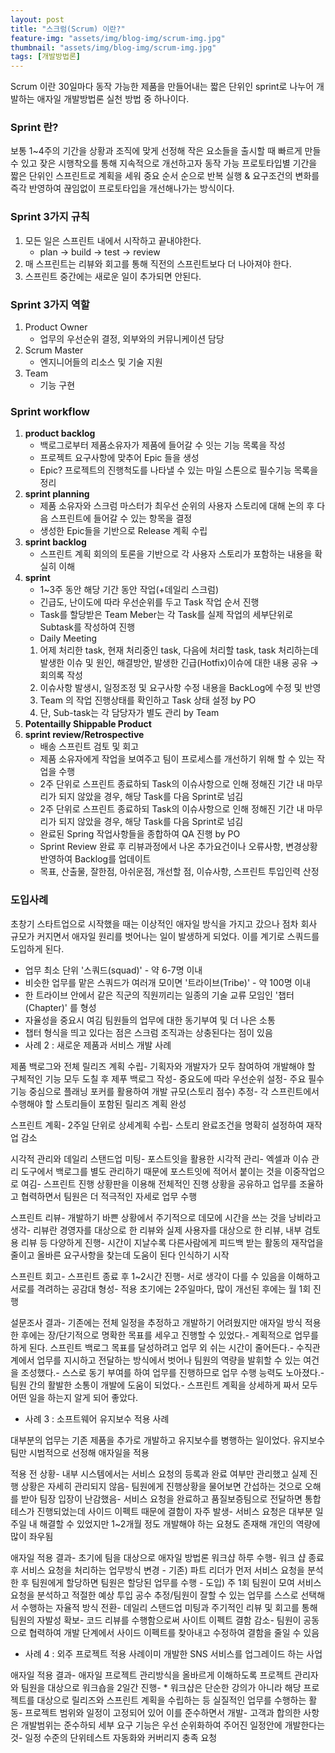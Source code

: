 ```yaml
---
layout: post
title: "스크럼(Scrum) 이란?"
feature-img: "assets/img/blog-img/scrum-img.jpg"
thumbnail: "assets/img/blog-img/scrum-img.jpg"
tags: [개발방법론]
---
```


Scrum 이란 30일마다 동작 가능한 제품을 만들어내는 짧은 단위인 sprint로 나누어 개발하는 애자일 개발방법론 실천 방법 중 하나이다.

### Sprint 란?
보통 1~4주의 기간을 상황과 조직에 맞게 선정해 작은 요소들을 출시할 때 빠르게 만들 수 있고 잦은 시행착오를 통해 지속적으로 개선하고자 동작 가능 프로토타입별 기간을 짧은 단위인 스프린트로 계획을 세워 중요 순서 순으로 반복 실행 & 요구조건의 변화를 즉각 반영하여 끊임없이 프로토타입을 개선해나가는 방식이다.

### Sprint 3가지 규칙
1. 모든 일은 스프린트 내에서 시작하고 끝내야한다.
    - plan → build → test → review
2. 매 스프린트는 리뷰와 회고를 통해 직전의 스프린트보다 더 나아져야 한다.
3. 스프린트 중간에는 새로운 일이 추가되면 안된다.


### Sprint 3가지 역할
1. Product Owner
    - 업무의 우선순위 결정, 외부와의 커뮤니케이션 담당
2. Scrum Master
    - 엔지니어들의 리소스 및 기술 지원
3. Team
    - 기능 구현

### Sprint workflow
1. **product backlog**
    - 백로그로부터 제품소유자가 제품에 들어갈 수 잇는 기능 목록을 작성
    - 프로젝트 요구사항에 맞추어 Epic 들을 생성
    - Epic? 프로젝트의 진행척도를 나타낼 수 있는 마일 스톤으로 필수기능 목록을 정리
2. **sprint planning**
    - 제품 소유자와 스크럼 마스터가 최우선 순위의 사용자 스토리에 대해 논의 후 다음 스프린트에 들어갈 수 있는 항목을 결정
    - 생성한 Epic들을 기반으로 Release 계획 수립
3. **sprint backlog**
    - 스프린트 계획 회의의 토론을 기반으로 각 사용자 스토리가 포함하는 내용을 확실히 이해
4. **sprint**
    - 1~3주 동안 해당 기간 동안 작업(+데일리 스크럼)
    - 긴급도, 난이도에 따라 우선순위를 두고 Task 작업 순서 진행
    - Task를 할당받은 Team Meber는 각 Task를 실제 작업의 세부단위로 Subtask를 작성하여 진행
    - Daily Meeting
    1. 어제 처리한 task, 현재 처리중인 task, 다음에 처리할 task, task 처리하는데 발생한 이슈 및 원인, 해결방안, 발생한 긴급(Hotfix)이슈에 대한 내용 공유 → 회의록 작성
    2. 이슈사항 발생시, 일정조정 및 요구사항 수정 내용을 BackLog에 수정 및 반영
    3. Team 의 작업 진행상태를 확인하고 Task 상태 설정 by PO
    4. 단, Sub-task는 각 담당자가 별도 관리 by Team
5. **Potentailly Shippable Product**
6. **sprint review/Retrospective**
    - 배송 스프린트 검토 및 회고
    - 제품 소유자에게 작업을 보여주고 팀이 프로세스를 개선하기 위해 할 수 있는 작업을 수행
    - 2주 단위로 스프린트 종료하되 Task의 이슈사항으로 인해 정해진 기간 내 마무리가 되지 않았을 경우, 해당 Task를 다음 Sprint로 넘김
    - 2주 단위로 스프린트 종료하되 Task의 이슈사항으로 인해 정해진 기간 내 마무리가 되지 않았을 경우, 해당 Task를 다음 Sprint로 넘김
    - 완료된 Spring 작업사항들을 종합하여 QA 진행 by PO
    - Sprint Review 완료 후 리뷰과정에서 나온 추가요건이나 오류사항, 변경상황 반영하여 Backlog를 업데이트
    - 목표, 산출물, 잘한점, 아쉬운점, 개선할 점, 이슈사항, 스프린트 투입인력 산정

### 도입사례
초창기 스타트업으로 시작했을 때는 이상적인 애자일 방식을 가지고 갔으나 점차 회사 규모가 커지면서 애자일 원리를 벗어나는 일이 발생하게 되었다. 이를 계기로 스쿼드를 도입하게 된다.

- 업무 최소 단위 '스쿼드(squad)' - 약 6-7명 이내
- 비슷한 업무를 맡은 스쿼드가 여러개 모이면 '트라이브(Tribe)' - 약 100명 이내
- 한 트라이브 안에서 같은 직군의 직원끼리는 일종의 기술 교류 모임인 '챕터(Chapter)' 를 형성
- 자율성을 중요시 여김 팀원들의 업무에 대한 동기부여 및 더 나은 소통
- 챕터 형식을 띄고 있다는 점은 스크럼 조직과는 상충된다는 점이 있음
- 사례 2 : 새로운 제품과 서비스 개발 사례

제품 백로그와 전체 릴리즈 계획 수립- 기획자와 개발자가 모두 참여하여 개발해야 할 구체적인 기능 모두 도칠 후 제푸 백로그 작성- 중요도에 따라 우선순위 설정- 주요 필수 기능 중심으로 플래닝 포커를 활용하여 개발 규모(스토리 점수) 추정- 각 스프린트에서 수행해야 할 스토리들이 포함된 릴리즈 계획 완성

스프린트 계획- 2주일 단위로 상세계획 수립- 스토리 완료조건을 명확히 설정하여 재작업 감소

시각적 관리와 데일리 스탠드업 미팅- 포스트잇을 활용한 시각적 관리- 엑셀과 이슈 관리 도구에서 백로그를 별도 관리하기 때문에 포스트잇에 적어서 붙이는 것을 이중작업으로 여김- 스프린트 진행 상황판을 이용해 전체적인 진행 상황을 공유하고 업무를 조율하고 협력하면서 팀원은 더 적극적인 자세로 업무 수행

스프린트 리뷰- 개발하기 바쁜 상황에서 주기적으로 데모에 시간을 쓰는 것을 낭비라고 생각- 리뷰란 경영자를 대상으로 한 리뷰와 실제 사용자를 대상으로 한 리뷰, 내부 검토용 리뷰 등 다양하게 진행- 시간이 지날수록 다른사람에게 피드백 받는 활동의 재작업을 줄이고 올바른 요구사항을 찾는데 도움이 된다 인식하기 시작

스프린트 회고- 스프린트 종료 후 1~2시간 진행- 서로 생각이 다를 수 있음을 이해하고 서로를 격려하는 공감대 형성- 적용 초기에는 2주일마다, 많이 개선된 후에는 월 1회 진행

설문조사 결과- 기존에는 전체 일정을 추정하고 개발하기 어려웠지만 애자일 방식 적용한 후에는 장/단기적으로 명확한 목표를 세우고 진행할 수 있었다.- 계획적으로 업무를 하게 된다. 스프린트 백로그 목표를 달성하려고 업무 외 쉬는 시간이 줄어든다.- 수직관계에서 업무를 지시하고 전달하는 방식에서 벗어나 팀원의 역량을 발휘할 수 있는 여건을 조성했다.- 스스로 동기 부여를 하여 업무를 진행하므로 업무 수행 능력도 노아졌다.- 팀원 간의 활발한 소통이 개발에 도움이 되었다.- 스프린트 계획을 상세하게 짜서 모두 어떤 일을 하는지 알게 되어 좋았다.

- 사례 3 : 소프트웨어 유지보수 적용 사례

대부분의 업무는 기존 제품을 추가로 개발하고 유지보수를 병행하는 일이었다. 유지보수 팀만 시범적으로 선정해 애자일을 적용

적용 전 상황- 내부 시스템에서는 서비스 요청의 등록과 완료 여부만 관리했고 실제 진행 상황은 자세히 관리되지 않음- 팀원에게 진행상황을 물어보면 간섭하는 것으로 오해를 받아 팀장 입장이 난감했음- 서비스 요청을 완료하고 품질보증팀으로 전달하면 통합테스가 진행되었는데 사이드 이펙트 때문에 결함이 자주 발생- 서비스 요청은 대부분 일주일 내 해결할 수 있었지만 1~2개월 정도 개발해야 하는 요쳥도 존재해 개인의 역량에 많이 좌우됨

애자일 적용 결과- 초기에 팀을 대상으로 애자일 방법론 워크샵 하루 수행- 워크 샵 종료 후 서비스 요청을 처리하는 업무방식 변경 - 기존) 파트 리더가 먼저 서비스 요청을 분석한 후 팀원에게 할당하면 팀원은 할당된 업무를 수행 - 도입) 주 1회 팀원이 모여 서비스 요청을 분석하고 적절한 예상 투입 공수 추정/팀원이 잘할 수 있는 업무를 스스로 선택해서 수행하는 자율적 방식 전환- 데일리 스탠드업 미팅과 주기적인 리뷰 및 회고를 통해 팀원의 자발성 확보- 코드 리뷰를 수행함으로써 사이트 이펙트 결함 감소- 팀원이 공동으로 협력하여 개발 단계에서 사이드 이펙트를 찾아내고 수정하여 결함을 줄일 수 있음

- 사례 4 : 외주 프로젝트 적용 사례이미 개발한 SNS 서비스를 업그레이드 하는 사업

애자일 적용 결과- 애자일 프로젝트 관리방식을 올바르게 이해하도록 프로젝트 관리자와 팀원을 대상으로 워크숍을 2일간 진행- * 워크샵은 단순한 강의가 아니라 해당 프로젝트를 대상으로 릴리즈와 스프린트 계획을 수립하는 등 실질적인 업무를 수행하는 활동- 프로젝트 범위와 일정이 고정되어 있어 이를 준수하면서 개발- 고객과 합의한 사항은 개발범위는 준수하되 세부 요구 기능은 우선 순위화하여 주어진 일정안에 개발한다는 것- 일정 수준의 단위테스트 자동화와 커버리지 충족 요청
